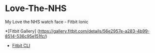 # Love-The-NHS
My Love the NHS watch face - Fitbit Ionic

*[Fitbit Gallery] (https://gallery.fitbit.com/details/56e2957e-a283-4b99-8514-536c95e151fc/)
* [Fitbit CLI](https://dev.fitbit.com/build/guides/command-line-interface/)
